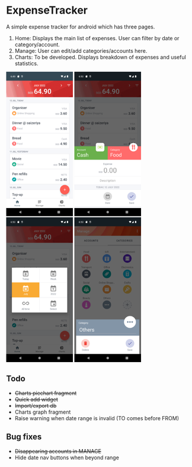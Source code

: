 # ExpenseTracker
A simple expense tracker for android which has three pages.
1. Home: Displays the main list of expenses. User can filter by date or category/account.
2. Manage: User can edit/add categories/accounts here.
3. Charts: To be developed. Displays breakdown of expenses and useful statistics.

<img src="https://github.com/rachung2510/ExpenseTracker/blob/master/screenshots/screenshot-home.png?raw=true" alt="Home Page" width="180" /> <img src="https://github.com/rachung2510/ExpenseTracker/blob/master/screenshots/screenshot-expense.png?raw=true" alt="Add Expense" width="180" /> <img src="https://github.com/rachung2510/ExpenseTracker/blob/master/screenshots/screenshot-filter-date.png?raw=true" alt="Filter Date" width="180" /> <img src="https://github.com/rachung2510/ExpenseTracker/blob/master/screenshots/screenshot-edit-category.png?raw=true" alt="Manage Categories" width="180" />

## Todo
- ~~Charts piechart fragment~~
- ~~Quick add widget~~
- ~~Import/export db~~
- Charts graph fragment
- Raise warning when date range is invalid (TO comes before FROM)

## Bug fixes
- ~~Disappearing accounts in MANAGE~~
- Hide date nav buttons when beyond range

